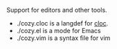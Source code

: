 Support for editors and other tools.

* ./cozy.cloc is a langdef for [cloc](https://github.com/AlDanial/cloc).
* ./cozy.el is a mode for Emacs
* ./cozy.vim is a syntax file for vim

